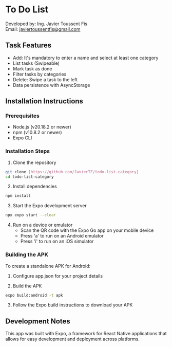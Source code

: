 # To Do List
Developed by: Ing. Javier Toussent Fis  
Email: javiertoussentfis@gmail.com

## Task Features
- Add: It's mandatory to enter a name and select at least one category
- List tasks (Swipeable)
- Mark task as done
- Filter tasks by categories
- Delete: Swipe a task to the left
- Data persistence with AsyncStorage

## Installation Instructions

### Prerequisites
- Node.js (v20.18.2 or newer)
- npm (v10.8.2 or newer)
- Expo CLI

### Installation Steps

1. Clone the repository
```bash
git clone [https://github.com/JavierTF/todo-list-category]
cd todo-list-category
```

2. Install dependencies
```bash
npm install
```

3. Start the Expo development server
```bash
npx expo start --clear
```

4. Run on a device or emulator
   - Scan the QR code with the Expo Go app on your mobile device
   - Press 'a' to run on an Android emulator
   - Press 'i' to run on an iOS simulator

### Building the APK

To create a standalone APK for Android:

1. Configure app.json for your project details

2. Build the APK
```bash
expo build:android -t apk
```

3. Follow the Expo build instructions to download your APK

## Development Notes
This app was built with Expo, a framework for React Native applications that allows for easy development and deployment across platforms.